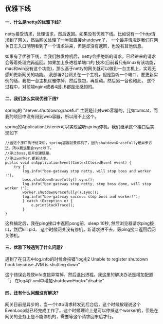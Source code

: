 ## 优雅下线

#### 一、什么是netty的优雅下线?

netty接受请求，处理请求，然后返回。如果没有优雅下线。比如说有一个http请求到了网关，然后网关处理了一半就直接shutdown了，
一个最差情况是我们在网关日志入口明明看到了一个请求进来，但是却没有返回，也没有其他信息。

如果有了优雅下线，当我们触发停机后，netty会拒绝新的请求，已经进来的请求会等着处理完再返回。如果加上多进程单端口的
技术(目前看只有linux有该功能，mac和win没有这个功能)，那么基于netty的网关就可以做到一台主机上，实现无感知更新网关的功能。
我部署2台网关在一个主机，但是监听一个端口。要更新实例的话，我把一台主机优雅停掉，然后换包，再启动。然后另一台也如此，
这个过程中，对前端nginx或者4层LB都是无感知的。


#### 二、我们怎么实现优雅下线?
spring的 "server:shutdown:graceful" 主要是针对web容器的，比如tomcat，而我的项目中没有用到web容器，所以用不上这个。

spring的ApplicationListener<ContextClosedEvent>可以实现监听spring停机。我们继承这个接口后实现如下

```
//当这个接口执行结束后，spring容器就要停机了，因为shutdownGracefully是异步方法，所以我这里会sync以下。
//停止boss,断开创建链接。
//停止worker,断新请求。
public void onApplicationEvent(ContextClosedEvent event) {
    try {
        log.info("bee-gateway stop netty, will stop boss and worker !");
        boss.shutdownGracefully().sync();
        log.info("bee-gateway stop netty, stop boss done, will stop worker !");
        worker.shutdownGracefully().sync();
        log.info("bee-gateway success stop boss and worker!");
        } catch (Exception e) {
            e.printStackTrace();
        }
}
```

这样搞定后，我在ping接口中返回pong前，sleep 10秒, 然后浏览器请求ping接口，然后kill pid，
这个时候网关没有停机，新请求进不去，等ping接口返回后网关停机。

#### 三、优雅下线遇到了什么问题?

遇到了在日志中log.info的时候会报错"log4j2 Unable to register shutdown hook because JVM is shutting down"

这个错误会导致info直接异常掉，然后退出进程。我这里的解决办法是增加配置「<Configuration status="WARN" shutdownHook="disable">」
在log4j2.xml中增加shutdownHook="disable"

#### 四、还有什么问题没有解决?

网关目前是异步的，当一个http请求转发到后台后，这个时候按理说这个EvenLoop就已经完成工作了。这个时候理论上是可以停掉这个worker的，但是在
网关的业务上是不能停机的，需要等这个请求回来后才行。